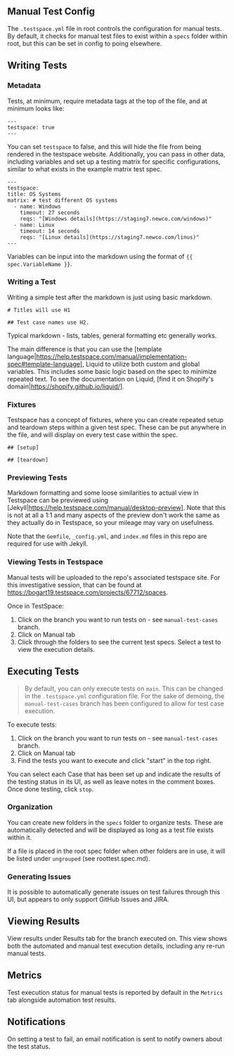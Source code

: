 ## Manual Test Config

The `.testspace.yml` file in root controls the configuration for manual tests. By default, it checks for manual test files to exist within a `specs` folder within root, but this can be set in config to poing elsewhere.

## Writing Tests

### Metadata

Tests, at minimum, require metadata tags at the top of the file, and at minimum looks like:

```
---
testspace: true
---
```

You can set `testspace` to false, and this will hide the file from being rendered in the testspace website.
Additionally, you can pass in other data, including variables and set up a testing matrix for specific configurations, similar to what exists in the example matrix test spec.

```
---
testspace:
title: OS Systems
matrix: # test different OS systems
  - name: Windows
    timeout: 27 seconds
    reqs: "[Windows details](https://staging7.newco.com/windows)"
  - name: Linux
    timeout: 14 seconds
    reqs: "[Linux details](https://staging7.newco.com/linus)"
---
```

Variables can be input into the markdown using the format of `{{ spec.VariableName }}`.

### Writing a Test

Writing a simple test after the markdown is just using basic markdown.

```
# Titles will use H1

## Test case names use H2.
```

Typical markdown - lists, tables, general formatting etc generally works.

The main difference is that you can use the [template language|https://help.testspace.com/manual/implementation-spec#template-language], Liquid to utilize both custom and global variables. This includes some basic logic based on the spec to minimize repeated text. To see the documentation on Liquid, [find it on Shopify's domain|https://shopify.github.io/liquid/].

### Fixtures

Testspace has a concept of fixtures, where you can create repeated setup and teardown steps within a given test spec. These can be put anywhere in the file, and will display on every test case within the spec.

```
## [setup]

## [teardown]
```

### Previewing Tests

Markdown formatting and some loose similarities to actual view in Testspace can be previewed using [Jekyll|https://help.testspace.com/manual/desktop-preview]. Note that this is not at all a 1:1 and many aspects of the preview don't work the same as they actually do in Testspace, so your mileage may vary on usefulness.

Note that the `Gemfile`, `_config.yml`, and `index.md` files in this repo are required for use with Jekyll.

### Viewing Tests in Testspace

Manual tests will be uploaded to the repo's associated testspace site. For this investigative session, that can be found at https://bogart19.testspace.com/projects/67712/spaces.

Once in TestSpace:

1. Click on the branch you want to run tests on - see `manual-test-cases` branch.
1. Click on Manual tab
1. Click through the folders to see the current test specs. Select a test to view the execution details.

## Executing Tests

> By default, you can only execute tests on `main`. This can be changed in the `.testspace.yml` configuration file. For the sake of demoing, the `manual-test-cases` branch has been configured to allow for test case execution.

To execute tests:

1. Click on the branch you want to run tests on - see `manual-test-cases` branch.
1. Click on Manual tab
1. Find the tests you want to execute and click "start" in the top right.

You can select each Case that has been set up and indicate the results of the testing status in its UI, as well as leave notes in the comment boxes. Once done testing, click `stop`.

### Organization

You can create new folders in the `specs` folder to organize tests. These are automatically detected and will be displayed as long as a test file exists within it.

If a file is placed in the root spec folder when other folders are in use, it will be listed under `ungrouped` (see roottest.spec.md).

### Generating Issues

It is possible to automatically generate issues on test failures through this UI, but appears to only support GitHub Issues and JIRA.

## Viewing Results

View results under Results tab for the branch executed on. This view shows both the automated and manual test execution details, including any re-run manual tests.

## Metrics

Test execution status for manual tests is reported by default in the `Metrics` tab alongside automation test results.

## Notifications

On setting a test to fail, an email notification is sent to notify owners about the test status.
